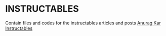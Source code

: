 # INSTRUCTABLES

Contain files and codes for the instructables articles and posts 
[Anurag Kar Instructables](https://www.instructables.com/member/anuragkar/instructables/?cb=1601624694)

